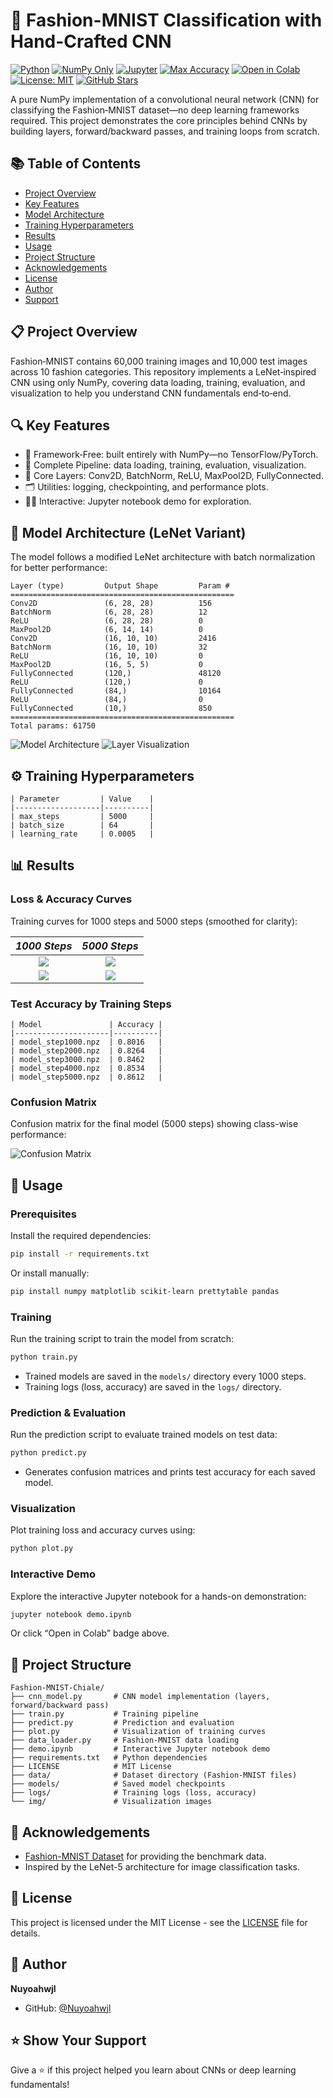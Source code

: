 # 👗 Fashion-MNIST Classification with Hand-Crafted CNN

[![Python](https://img.shields.io/badge/Python-3.8%2B-3776AB.svg?logo=python&logoColor=white)](https://www.python.org/)
[![NumPy Only](https://img.shields.io/badge/NumPy-only-013243.svg?logo=numpy&logoColor=white)](https://numpy.org/)
[![Jupyter](https://img.shields.io/badge/Jupyter-Notebook-F37626.svg?logo=jupyter&logoColor=white)](https://jupyter.org/)
[![Max Accuracy](https://img.shields.io/badge/Max_Accuracy-86.12%25-brightgreen.svg)](#-results)
[![Open in Colab](https://img.shields.io/badge/Open%20in-Colab-FFCB2B.svg?logo=googlecolab&logoColor=000)](https://colab.research.google.com/github/Nuyoahwjl/Fashion-MNIST-Chiale/blob/main/demo.ipynb)
[![License: MIT](https://img.shields.io/badge/License-MIT-0b7285.svg)](LICENSE)
[![GitHub Stars](https://img.shields.io/github/stars/Nuyoahwjl/Fashion-MNIST-Chiale?style=social)](https://github.com/Nuyoahwjl/Fashion-MNIST-Chiale/stargazers)

A pure NumPy implementation of a convolutional neural network (CNN) for classifying the Fashion‑MNIST dataset—no deep learning frameworks required. This project demonstrates the core principles behind CNNs by building layers, forward/backward passes, and training loops from scratch.

## 📚 Table of Contents
- [Project Overview](#-project-overview)
- [Key Features](#-key-features)
- [Model Architecture](#-model-architecture-lenet-variant)
- [Training Hyperparameters](#-training-hyperparameters)
- [Results](#-results)
- [Usage](#-usage)
- [Project Structure](#-project-structure)
- [Acknowledgements](#-acknowledgements)
- [License](#-license)
- [Author](#-author)
- [Support](#-show-your-support)

## 📋 Project Overview
Fashion‑MNIST contains 60,000 training images and 10,000 test images across 10 fashion categories. This repository implements a LeNet‑inspired CNN using only NumPy, covering data loading, training, evaluation, and visualization to help you understand CNN fundamentals end‑to‑end.

## 🔍 Key Features
- 🧠 Framework‑Free: built entirely with NumPy—no TensorFlow/PyTorch.
- 🧪 Complete Pipeline: data loading, training, evaluation, visualization.
- 🧱 Core Layers: Conv2D, BatchNorm, ReLU, MaxPool2D, FullyConnected.
- 🗂️ Utilities: logging, checkpointing, and performance plots.
- 🧑‍🏫 Interactive: Jupyter notebook demo for exploration.

## 🧱 Model Architecture (LeNet Variant)
The model follows a modified LeNet architecture with batch normalization for better performance:
```
Layer (type)         Output Shape         Param #
==================================================
Conv2D               (6, 28, 28)          156
BatchNorm            (6, 28, 28)          12
ReLU                 (6, 28, 28)          0
MaxPool2D            (6, 14, 14)          0
Conv2D               (16, 10, 10)         2416
BatchNorm            (16, 10, 10)         32
ReLU                 (16, 10, 10)         0
MaxPool2D            (16, 5, 5)           0
FullyConnected       (120,)               48120
ReLU                 (120,)               0
FullyConnected       (84,)                10164
ReLU                 (84,)                0
FullyConnected       (10,)                850
==================================================
Total params: 61750
```
![Model Architecture](https://cdn.jsdelivr.net/gh/Nuyoahwjl/Fashion-MNIST-Chiale/img/1.png)
![Layer Visualization](https://cdn.jsdelivr.net/gh/Nuyoahwjl/Fashion-MNIST-Chiale/img/2.png)

## ⚙️ Training Hyperparameters
```
| Parameter         | Value    |
|-------------------|----------|
| max_steps         | 5000     |
| batch_size        | 64       |
| learning_rate     | 0.0005   |
```

## 📊 Results

### Loss & Accuracy Curves
Training curves for 1000 steps and 5000 steps (smoothed for clarity):

| *1000 Steps*     | *5000 Steps*     |
|:----------------:|:----------------:|
| ![](https://cdn.jsdelivr.net/gh/Nuyoahwjl/Fashion-MNIST-Chiale/img/5.png) | ![](https://cdn.jsdelivr.net/gh/Nuyoahwjl/Fashion-MNIST-Chiale/img/3.png) |
| ![](https://cdn.jsdelivr.net/gh/Nuyoahwjl/Fashion-MNIST-Chiale/img/6.png) | ![](https://cdn.jsdelivr.net/gh/Nuyoahwjl/Fashion-MNIST-Chiale/img/4.png) |

### Test Accuracy by Training Steps
```
| Model               | Accuracy |
|---------------------|----------|
| model_step1000.npz  | 0.8016   |
| model_step2000.npz  | 0.8264   |
| model_step3000.npz  | 0.8462   |
| model_step4000.npz  | 0.8534   |
| model_step5000.npz  | 0.8612   |
```

### Confusion Matrix
Confusion matrix for the final model (5000 steps) showing class-wise performance:

![Confusion Matrix](https://cdn.jsdelivr.net/gh/Nuyoahwjl/Fashion-MNIST-Chiale/img/7.png)


## 🚀 Usage

### Prerequisites
Install the required dependencies:
```bash
pip install -r requirements.txt
```
Or install manually:
```bash
pip install numpy matplotlib scikit-learn prettytable pandas
```
### Training
Run the training script to train the model from scratch:
```bash
python train.py
```
- Trained models are saved in the `models/` directory every 1000 steps.
- Training logs (loss, accuracy) are saved in the `logs/` directory.
### Prediction & Evaluation
Run the prediction script to evaluate trained models on test data:
```bash
python predict.py
```
- Generates confusion matrices and prints test accuracy for each saved model.
### Visualization
Plot training loss and accuracy curves using:
```bash
python plot.py
```
### Interactive Demo
Explore the interactive Jupyter notebook for a hands-on demonstration:
```bash
jupyter notebook demo.ipynb
```
Or click “Open in Colab” badge above.

## 📁 Project Structure
```
Fashion-MNIST-Chiale/
├── cnn_model.py       # CNN model implementation (layers, forward/backward pass)
├── train.py           # Training pipeline
├── predict.py         # Prediction and evaluation
├── plot.py            # Visualization of training curves
├── data_loader.py     # Fashion-MNIST data loading
├── demo.ipynb         # Interactive Jupyter notebook demo
├── requirements.txt   # Python dependencies
├── LICENSE            # MIT License
├── data/              # Dataset directory (Fashion-MNIST files)
├── models/            # Saved model checkpoints
├── logs/              # Training logs (loss, accuracy)
└── img/               # Visualization images
```

## 🙌 Acknowledgements
- [Fashion-MNIST Dataset](https://github.com/zalandoresearch/fashion-mnist) for providing the benchmark data.
- Inspired by the LeNet-5 architecture for image classification tasks.

## 📝 License
This project is licensed under the MIT License - see the [LICENSE](LICENSE) file for details.

## 👤 Author
**Nuyoahwjl**
- GitHub: [@Nuyoahwjl](https://github.com/Nuyoahwjl)

## ⭐ Show Your Support
Give a ⭐️ if this project helped you learn about CNNs or deep learning fundamentals!

